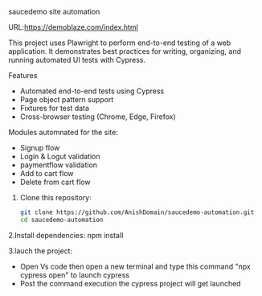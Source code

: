 saucedemo site automation

URL:https://demoblaze.com/index.html

This project uses Plawright to perform end-to-end testing of a web application. It demonstrates best practices for writing, organizing, and running automated UI tests with Cypress.


Features

- Automated end-to-end tests using Cypress
- Page object pattern support 
- Fixtures for test data
- Cross-browser testing (Chrome, Edge, Firefox)


Modules automnated for the site:
 * Signup flow
 * Login & Logut validation
 * paymentflow validation
 * Add to cart flow
 * Delete from cart flow
    

1. Clone this repository:
   ```bash
   git clone https://github.com/AnishDomain/saucedemo-automation.git
   cd saucedemo-automation


2.Install dependencies:
  npm install
  

3.lauch the project:
 * Open Vs code then open a new terminal and type this command "npx cypress open" to launch cypress
 * Post the command execution the cypress project will get launched 




